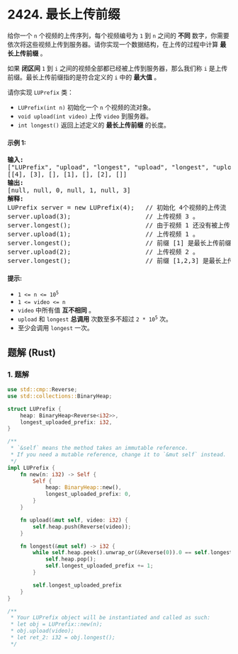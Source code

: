 # 2424. 最长上传前缀
给你一个 `n` 个视频的上传序列，每个视频编号为 `1` 到 `n` 之间的 **不同** 数字，你需要依次将这些视频上传到服务器。请你实现一个数据结构，在上传的过程中计算 **最长上传前缀** 。

如果 **闭区间** `1` 到 `i` 之间的视频全部都已经被上传到服务器，那么我们称 `i` 是上传前缀。最长上传前缀指的是符合定义的 `i` 中的 **最大值** 。

请你实现 `LUPrefix` 类：
* `LUPrefix(int n)` 初始化一个 `n` 个视频的流对象。
* `void upload(int video)` 上传 `video` 到服务器。
* `int longest()` 返回上述定义的 **最长上传前缀** 的长度。

#### 示例 1:
<pre>
<strong>输入:</strong>
["LUPrefix", "upload", "longest", "upload", "longest", "upload", "longest"]
[[4], [3], [], [1], [], [2], []]
<strong>输出:</strong>
[null, null, 0, null, 1, null, 3]
<strong>解释:</strong>
LUPrefix server = new LUPrefix(4);   // 初始化 4个视频的上传流
server.upload(3);                    // 上传视频 3 。
server.longest();                    // 由于视频 1 还没有被上传，最长上传前缀是 0 。
server.upload(1);                    // 上传视频 1 。
server.longest();                    // 前缀 [1] 是最长上传前缀，所以我们返回 1 。
server.upload(2);                    // 上传视频 2 。
server.longest();                    // 前缀 [1,2,3] 是最长上传前缀，所以我们返回 3 。
</pre>

#### 提示:
* <code>1 <= n <= 10<sup>5</sup></code>
* `1 <= video <= n`
* `video` 中所有值 **互不相同** 。
* `upload` 和 `longest` **总调用** 次数至多不超过 <code>2 * 10<sup>5</sup></code> 次。
* 至少会调用 `longest` 一次。

## 题解 (Rust)

### 1. 题解
```Rust
use std::cmp::Reverse;
use std::collections::BinaryHeap;

struct LUPrefix {
    heap: BinaryHeap<Reverse<i32>>,
    longest_uploaded_prefix: i32,
}

/**
 * `&self` means the method takes an immutable reference.
 * If you need a mutable reference, change it to `&mut self` instead.
 */
impl LUPrefix {
    fn new(n: i32) -> Self {
        Self {
            heap: BinaryHeap::new(),
            longest_uploaded_prefix: 0,
        }
    }

    fn upload(&mut self, video: i32) {
        self.heap.push(Reverse(video));
    }

    fn longest(&mut self) -> i32 {
        while self.heap.peek().unwrap_or(&Reverse(0)).0 == self.longest_uploaded_prefix + 1 {
            self.heap.pop();
            self.longest_uploaded_prefix += 1;
        }

        self.longest_uploaded_prefix
    }
}

/**
 * Your LUPrefix object will be instantiated and called as such:
 * let obj = LUPrefix::new(n);
 * obj.upload(video);
 * let ret_2: i32 = obj.longest();
 */
```
